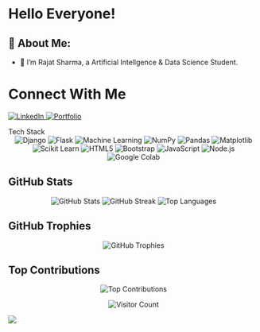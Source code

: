 # Hello Everyone! 

## 💫 About Me:
- 🔭 I’m Rajat Sharma, a Artificial Intellgence & Data Science Student.

# Connect With Me
<p align="left"> <a href="https://www.linkedin.com/in/rajat-sharma-182423247/" target="_blank"> <img src="https://img.shields.io/badge/LinkedIn-%230077B5.svg?style=for-the-badge&logo=linkedin&logoColor=white" alt="LinkedIn"> </a> <a href="https://portfolio-website-u8sk.onerender.com/" target="_blank"> <img src="https://img.shields.io/badge/Portfolio-%23FFA500.svg?style=for-the-badge&logo=web&logoColor=white" alt="Portfolio"> </a> </p

## Tech Stack
<div align="center"> <img src="https://img.shields.io/badge/Django-%23092E20.svg?style=for-the-badge&logo=django&logoColor=white" alt="Django"> <img src="https://img.shields.io/badge/Flask-%23000000.svg?style=for-the-badge&logo=flask&logoColor=white" alt="Flask"> <img src="https://img.shields.io/badge/Machine%20Learning-%23FF6F00.svg?style=for-the-badge&logo=python&logoColor=white" alt="Machine Learning"> <img src="https://img.shields.io/badge/NumPy-%23013243.svg?style=for-the-badge&logo=numpy&logoColor=white" alt="NumPy"> <img src="https://img.shields.io/badge/Pandas-%23150458.svg?style=for-the-badge&logo=pandas&logoColor=white" alt="Pandas"> <img src="https://img.shields.io/badge/Matplotlib-%2300A3E0.svg?style=for-the-badge&logo=matplotlib&logoColor=white" alt="Matplotlib"> <img src="https://img.shields.io/badge/Scikit%20Learn-%23F7931E.svg?style=for-the-badge&logo=scikit-learn&logoColor=white" alt="Scikit Learn"> <img src="https://img.shields.io/badge/HTML5-%23E34F26.svg?style=for-the-badge&logo=html5&logoColor=white" alt="HTML5"> <img src="https://img.shields.io/badge/Bootstrap-%237D40F6.svg?style=for-the-badge&logo=bootstrap&logoColor=white" alt="Bootstrap"> <img src="https://img.shields.io/badge/JavaScript-%23F7DF1E.svg?style=for-the-badge&logo=javascript&logoColor=black" alt="JavaScript"> <img src="https://img.shields.io/badge/Node.js-%233C873A.svg?style=for-the-badge&logo=node.js&logoColor=white" alt="Node.js"> <img src="https://img.shields.io/badge/Google%20Colab-%234B32C3.svg?style=for-the-badge&logo=googlecolab&logoColor=white" alt="Google Colab"> </div>

## GitHub Stats
<p align="center"> <img src="https://github-readme-stats.vercel.app/api?username=RajatSharma070904&theme=blue-green&hide_border=false&include_all_commits=true&count_private=true" alt="GitHub Stats"> <img src="https://github-readme-streak-stats.herokuapp.com/?user=RajatSharma070904&theme=blue-green&hide_border=false" alt="GitHub Streak"> <img src="https://github-readme-stats.vercel.app/api/top-langs/?username=RajatSharma070904&theme=blue-green&hide_border=false&include_all_commits=true&count_private=true&layout=compact" alt="Top Languages"> </p>
<!-- 
<h2 align="center">Leetcode Info<h2>  
<p align="center">
  
  <img  align=top flex-grow=1 src="https://leetcard.jacoblin.cool/Aranika4518?theme=dark&font=Nunito&ext=heatmap" />  
</p>-->

## GitHub Trophies
<p align="center"> <img src="https://github-profile-trophy.vercel.app/?username=RajatSharma070904&theme=radical&no-frame=false&no-bg=true&margin-w=4" alt="GitHub Trophies"> </p>

## Top Contributions
<p align="center"> <img src="https://github-contributor-stats.vercel.app/api?username=RajatSharma070904&limit=5&theme=dark&combine_all_yearly_contributions=true" alt="Top Contributions"> </p> <p align="center"> <img src="https://visitcount.itsvg.in/api?id=RajatSharma070904&icon=0&color=6" alt="Visitor Count"> </p>

[![](https://visitcount.itsvg.in/api?id=awanishyadav967&icon=0&color=0)](https://visitcount.itsvg.in)
